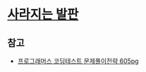 # [사라지는 발판](https://school.programmers.co.kr/learn/courses/30/lessons/92345)

## 참고

- [프로그래머스 코딩테스트 문제풀이전략 605pg](https://github.com/gilbutITbook/080337/blob/main/13장/사라지는발판.java)
